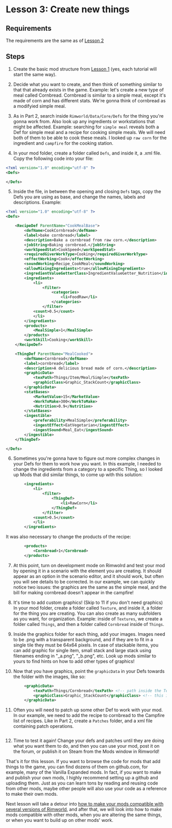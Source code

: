 # Lesson 3: Create new things

## Requirements

The requirements are the same as of [Lesson 2](lesson2.md)

## Steps

1. Create the basic mod structure from [Lesson 1](lesson1.md) (yes, each tutorial will start the same way).

2. Decide what you want to create, and then think of something similar to that that already exists in the game. Example: let's create a new type of meal called Cornbread. Cornbread is similar to a simple meal, except it's made of corn and has different stats. 
We're gonna think of cornbread as a modifyied simple meal.

3. As in Part 2, search inside `Rimworld/Data/Core/Defs` for the thing you're gonna work from. Also look up any ingredients or workstations that might be affected. Example: searching for `simple meal` reveals both a Def for simple meal and a recipe for cooking simple meals. We will need both of them to be able to cook these meals. I looked up `raw corn` for the ingredient and `campfire` for the cooking station.

4. In your mod folder, create a folder called `Defs`, and inside it, a .xml file. Copy the following code into your file:

```xml
<?xml version="1.0" encoding="utf-8" ?>
<Defs>

</Defs>
```

5. Inside the file, in between the opening and closing `Defs` tags, copy the Defs you are using as base, and change the names, labels and descriptions. Example:

```xml
<?xml version="1.0" encoding="utf-8" ?>
<Defs>

    <RecipeDef ParentName="CookMealBase">
        <defName>CookCornbread</defName>
        <label>bake cornbread</label>
        <description>Bake a cornbread from raw corn.</description>
        <jobString>Baking cornbread.</jobString>
        <workSpeedStat>CookSpeed</workSpeedStat>
        <requiredGiverWorkType>Cooking</requiredGiverWorkType>
        <effectWorking>Cook</effectWorking>
        <soundWorking>Recipe_CookMeal</soundWorking>
        <allowMixingIngredients>true</allowMixingIngredients>
        <ingredientValueGetterClass>IngredientValueGetter_Nutrition</ingredientValueGetterClass>
        <ingredients>
            <li>
                <filter>
                    <categories>
                        <li>FoodRaw</li>
                    </categories>
                </filter>
            <count>0.5</count>
            </li>
        </ingredients>
        <products>
            <MealSimple>1</MealSimple>
        </products>
        <workSkill>Cooking</workSkill>
    </RecipeDef>

    <ThingDef ParentName="MealCooked">
        <defName>Cornbread</defName>
        <label>cornbread</label>
        <description>A delicious bread made of corn.</description>
        <graphicData>
            <texPath>Things/Item/Meal/Simple</texPath>
            <graphicClass>Graphic_StackCount</graphicClass>
        </graphicData>
        <statBases>
            <MarketValue>15</MarketValue>
            <WorkToMake>300</WorkToMake>
            <Nutrition>0.9</Nutrition>
        </statBases>
        <ingestible>
            <preferability>MealSimple</preferability>
            <ingestEffect>EatVegetarian</ingestEffect>
            <ingestSound>Meal_Eat</ingestSound>
        </ingestible>
    </ThingDef>

</Defs>
```

6. Sometimes you're gonna have to figure out more complex changes in your Defs for them to work how you want. In this example, I needed to change the ingredients from a category to a specific Thing, so I looked up Mods that did similar things, to come up with this solution:

```xml
        <ingredients>
            <li>
                <filter>
                    <ThingDef>
                        <li>RawCorn</li>
                    </ThingDef>
                </filter>
            <count>0.5</count>
            </li>
        </ingredients>
```

It was also necessary to change the products of the recipe:

```xml
        <products>
            <Cornbread>1</Cornbread>
        </products>
```

7. At this point, turn on development mode on Rimwolrd and test your mod by opening it in a scenario with the element you are creating. It should appear as an option in the scenario editor, and it should work, but often you will see details to be corrected. In our example, we can quickly notice two issues: the graphics are the same as the simple meal, and the bill for making cornbread doesn't appear in the campfire!

8. It's time to add custom graphics! (Skip to 11 if you don't need graphics) In your mod folder, create a folder called `Texture`, and inside it, a folder for the thing you are creating. You can also create as many subfolders as you want, for organization. Example: inside of `Textures`, we create a folder called `Things`, and then a folder called `Cornbread` inside of `Things`.

9. Inside the graphics folder for each thing, add your images. Images need to be .png with a transparent background, and if they are to fit in a single tile they must be 64x64 pixels. In case of stackable items, you can add graphic for single item, small stack and large stack using filenames ending in "_a.png", "_b.png", etc. Look up mods similar to yours to find hints on how to add other types of graphics!

10. Now that you have graphics, point the `graphicData` in your Defs towards the folder with the images, like so:

```xml
        <graphicData>
            <texPath>Things/Cornbread</texPath> <!-- path inside the Textures folder -->
            <graphicClass>Graphic_StackCount</graphicClass> <!-- this is for stackable items-->
        </graphicData>
```

11. Often you will need to patch up some other Def to work with your mod. In our example, we need to add the recipe to cornbread to the Campfire list of recipes. Like in Part 2, create a `Patches` folder, and a xml file containing patch operations.

```xml

```

12. Time to test it again! Change your defs and patches until they are doing what you want them to do, and then you can use your mod, post it on the forum, or publish it on Steam from the Mods window in Rimworld!

That's it for this lesson. If you want to browse the code for mods that add things to the game, you can find dozens of them on github.com, for example, many of the Vanilla Expanded mods.
In fact, if you want to make and publish your own mods, I highly recommend setting up a github and uploading them. Just as you can learn tons by reading and reusing code from other mods, maybe other people will also use your code as a reference to make their own mods.

Next lesson will take a detour into [how to make your mods compatible with several versions of Rimworld](lesson4.md), and after that, we will look into how to make mods compatible with other mods, when you are altering the same things, or when you want to build up on other mods' work.